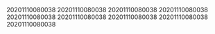 20201110080038
20201110080038
20201110080038
20201110080038
20201110080038
20201110080038
20201110080038
20201110080038
20201110080038
